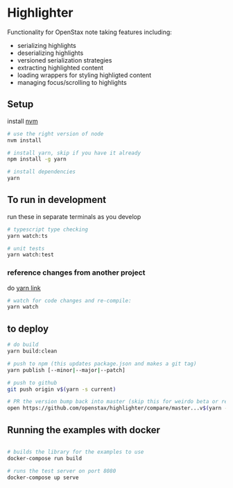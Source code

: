 # Highlighter
Functionality for OpenStax note taking features including:
- serializing highlights
- deserializing highlights
- versioned serialization strategies
- extracting highlighted content
- loading wrappers for styling highligted content
- managing focus/scrolling to highlights

## Setup

install [nvm](https://github.com/creationix/nvm#installation)

```bash
# use the right version of node
nvm install

# install yarn, skip if you have it already
npm install -g yarn

# install dependencies
yarn
```

## To run in development

run these in separate terminals as you develop

```bash
# typescript type checking
yarn watch:ts

# unit tests
yarn watch:test
```

### reference changes from another project

do [yarn link](https://yarnpkg.com/lang/en/docs/cli/link/)

```bash
# watch for code changes and re-compile:
yarn watch
```

## to deploy
```bash
# do build
yarn build:clean

# push to npm (this updates package.json and makes a git tag)
yarn publish [--minor|--major|--patch]

# push to github
git push origin v$(yarn -s current)

# PR the version bump back into master (skip this for weirdo beta or release candidate tags)
open https://github.com/openstax/highlighter/compare/master...v$(yarn -s current)?expand=1
```

## Running the examples with docker

```bash

# builds the library for the examples to use
docker-compose run build

# runs the test server on port 8080
docker-compose up serve
```
